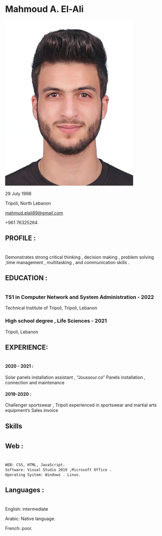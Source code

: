 # Mahmoud A. El-Ali

![Mahmoud elali's picture](./%D9%85%D8%AD%D9%85%D9%88%D8%AF%20%D8%A7%D9%84%D8%B9%D9%84%D9%8A.jpg "Mahmoud elali's picture")

29 July 1998

Tripoli, North Lebanon

mahmud.elali89@gmail.com

+961 76325264

## PROFILE :

#

Demonstrates strong critical thinking , decision making , problem solving ,time management , multitasking , and communication skills .

## EDUCATION :

#

### TS1 in Computer Network and System Administration - 2022

Technical Institute of Tripoli, Tripoli, Lebanon

### High school degree , Life Sciences - 2021

Tripoli, Lebanon

## EXPERIENCE:

#

#### 2020 - 2021 :

Solar panels installation assistant , “Joussour.co”
Panels installation , connection and maintenance

#### 2019-2020 :

Challenger sportswear , Tripoli
experienced in sportswear and martial arts equipment’s
Sales invoice

## Skills

#

## Web :
#

    WEB: CSS, HTML, JavaScript.    
    Software: Visual Studio 2019 ,Microsoft Office .
    Operating System: Windows . Linux.  

## Languages :
#

English:	intermediate 

Arabic:	Native language.

French:	poor.


